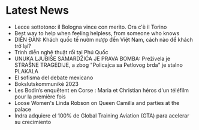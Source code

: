 # Latest News
-  Lecce sottotono: il Bologna vince con merito. Ora c'è il Torino
-  Best way to help when feeling helpless, from someone who knows
-  DIỄN ĐÀN: Khách quốc tế nườm nượp đến Việt Nam, cách nào để khách trở lại?
-  Trình diễn nghệ thuật rối tại Phú Quốc
-  UNUKA LJUBIŠE SAMARDŽIĆA JE PRAVA BOMBA: Preživela je STRAŠNE TRAGEDIJE, a zbog "Policajca sa Petlovog brda" je stalno PLAKALA
-  El sofisma del debate mexicano
-  Bokslutskommuniké 2023
-  Les Bodin’s enquêtent en Corse : Maria et Christian héros d'un téléfilm pour la première fois
-  Loose Women's Linda Robson on Queen Camilla and parties at the palace
-  Indra adquiere el 100% de Global Training Aviation (GTA) para acelerar su crecimiento
